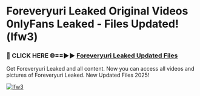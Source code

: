 # Foreveryuri Leaked Original Videos 0nlyFans Leaked - Files Updated! (lfw3)

<h3>🔴 CLICK HERE 🌐==►► <a href="https://tinyurl.com/ehrbuxhb" rel="nofollow">Foreveryuri Leaked Updated Files</a></h3>

Get Foreveryuri Leaked and all content. Now you can access all videos and pictures of Foreveryuri Leaked. New Updated Files 2025!

[![lfw3](https://i.imgur.com/lVYEuWS.gif)](https://tinyurl.com/ehrbuxhb)
